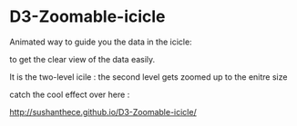 D3-Zoomable-icicle
==================


Animated way to guide you the data in the icicle:

to get the clear view of the data easily.

It is the two-level icile : the second level gets zoomed up to the enitre size

catch the cool effect over here :

http://sushanthece.github.io/D3-Zoomable-icicle/
